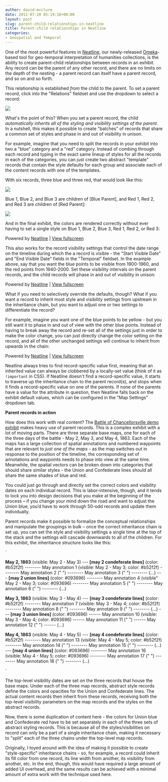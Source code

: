 ```yaml
---
author: david-mcclure
date: 2012-07-20 05:19:18+00:00
layout: post
slug: parent-child-relationships-in-neatline
title: Parent-child relationships in Neatline
categories:
- Geospatial and Temporal
---
```


One of the most powerful features in [Neatline](http://neatline.org), our newly-released [Omeka](http://omeka.org)-based tool for geo-temporal interpretation of humanities collections, is the ability to create parent-child relationships between records in an exhibit. Any record can be the parent of any other record, and there are no limits on the depth of the nesting - a parent record can itself have a parent record, and so on and so forth.

This relationship is established _from_ the child _to_ the parent. To set a parent record, click into the "Relations" fieldset and use the dropdown to select a record:

[![](http://static.scholarslab.org/wp-content/uploads/2012/07/parent-record-field.jpg)](http://www.scholarslab.org/geospatial-and-temporal/parent-child-relationships-in-neatline/attachment/parent-record-field/)

What's the point of this? When you set a parent record, the child _automatically inherits all of the styling and visibility settings of the parent_. In a nutshell, this makes it possible to create "batches" of records that share a common set of styles and phase in and out of visibility in unison.

For example, imagine that you need to split the records in your exhibit into two a "blue" category and a "red" category. Instead of combing through each record and typing in the exact same lineup of styles for all the records in each of the categories, you can just create two abstract "template" records that contain the style defaults for each group and associate each of the content records with one of the templates.

With six records, three blue and three red, that would look like this:

[![](http://static.scholarslab.org/wp-content/uploads/2012/07/blue-red-item-browser.jpg)](http://www.scholarslab.org/geospatial-and-temporal/parent-child-relationships-in-neatline/attachment/blue-red-item-browser/)

Blue 1, Blue 2, and Blue 3 are children of [Blue Parent], and Red 1, Red 2, and Red 3 are children of [Red Parent]:

[![](http://static.scholarslab.org/wp-content/uploads/2012/07/blue-1.jpg)](http://www.scholarslab.org/geospatial-and-temporal/parent-child-relationships-in-neatline/attachment/blue-1/)

And in the final exhibit, the colors are rendered correctly without ever having to set a single style on Blue 1, Blue 2, Blue 3, Red 1, Red 2, or Red 3:


Powered by [Neatline](http://neatline.org/) | [View fullscreen](http://sandbox.scholarslab.org/webservice/david/parent-records)

This also works for the record visibility settings that control the date range on the timeline during which the a record is visible - the "Start Visible Date" and "End Visible Date" fields in the "Temporal" fieldset. In the example above, say that you want the blue points to be visible from 1900-1960, and the red points from 1940-2000. Set these visibility intervals on the parent records, and the child records will phase in and out of visibility in unison:


Powered by [Neatline](http://neatline.org/) | [View fullscreen](http://sandbox.scholarslab.org/webservice/david/parent-records-date)

What if you need to selectively override the defaults, though? What if you want a record to inherit most style and visibility settings from upstream in the inheritance chain, but you want to adjust one or two settings to differentiate the record?

For example, imagine you want one of the blue points to be yellow - but you still want it to phase in and out of view with the other blue points. Instead of having to break away the record and re-set all of the settings just in order to make the color change, you can just directly change the color setting on the record, and all of the other unchanged settings will continue to inherit from upwards in the chain:


Powered by [Neatline](http://neatline.org/) | [View fullscreen](http://sandbox.scholarslab.org/webservice/david/parent-records-overrides)

Neatline always tries to find record-specific value first, meaning that an inherited value can always be clobbered by a locally-set value (think of it as `!important` in CSS). If Neatline doesn't find a record-specific value, it starts to traverse up the inheritance chain to the parent record(s), and stops when it finds a record-specific value on one of the parents. If none of the parents have a value for the attribute in question, then Neatline falls back on the exhibit default values, which can be configured in the "Map Settings" dropdown tab.

**Parent records in action**

How does this work with real content? The [Battle of Chancellorsville demo exhibit](http://hotchkiss.scholarslab.org/neatline-exhibits/show/battle-of-chancellorsville/fullscreen) makes heavy use of parent records. This is a complex exhibit with a lot of moving parts. There are three separate base maps, one for each of the three days of the battle - May 2, May 3, and May 4, 1863. Each of the maps has a large collection of spatial annotations and numbered waypoints that are relevant to _just one of the maps_ - as the map switches out in response to the position of the timeline, the corresponding set of annotations and waypoints needs to phase into view at the same time. Meanwhile, the spatial vectors can be broken down into categories that should share similar styles - the Union and Confederate lines should all share the same shades of blue and red.

You could just go through and directly set the correct colors and visibility dates on each individual record. This is labor-intensive, though, and it tends to lock you into design decisions that you make at the beginning of the process – if you change your mind down the road and want to adjust the Union blue, you’d have to work through 50-odd records and update them individually.

Parent records make it possible to formalize the conceptual relationships and manipulate the groupings in bulk – once the correct inheritance chain is set up, you can set the style and visibility settings a single time at the top of the stack and the settings will cascade downwards to all of the children. For this exhibit, the inheritance structure looks like this:

`

**May 2, 1863** (visible: May 2 - May 3)
--- **[may 2 condeferate lines]** (color: #b52f2f)
-------- May annotation 1 (visible: May 2 - May 3; color: #b52f2f)
-------- May annotation 2 (" ")
-------- May annotation 3 (" ")
-------- (...)
--- **[may 2 union lines]** (color: #093696)
-------- May annotation 4 (visible" May 2 - May 3; color: #093696)
-------- May annotation 5 (" ")
-------- May annotation 6 (" ")
-------- (...)

**May 3, 1863** (visible: May 3 - May 4)
--- **[may 3 condeferate lines]** (color: #b52f2f)
-------- May annotation 7 (visible: May 3 - May 4; color: #b52f2f)
-------- May annotation 8 (" ")
-------- May annotation 9 (" ")
-------- (...)
--- **[may 3 union lines]** (color: #093696)
------ May annotation 10 (visible: May 3 - May 4; color: #093696)
------ May annotation 11 (" ")
------ May annotation 12 (" ")
------ (...)

**May 4, 1863** (visible: May 4 - May 5)
--- **[may 4 condeferate lines]** (color: #b52f2f)
-------- May annotation 13 (visible: May 4 - May 5; color: #b52f2f)
-------- May annotation 14 (" ")
-------- May annotation 15 (" ")
-------- (...)
--- **[may 4 union lines]** (color: #093696)
-------- May annotation 16 (visible: May 4 - May 5; color: #093696)
-------- May annotation 17 (" ")
-------- May annotation 18 (" ")
-------- (...)

`

The top-level visibility dates are set on the three records that house the base maps. Under each of the three map records, abstract style records define the colors and opacities for the Union and Confederate lines. The actual content records then inherit from these records, receiving both the top-level visibility parameters on the map records and the styles on the abstract records.

Now, there is some duplication of content here - the colors for Union blue and Confederate red have to be set separately in each of the three sets of abstract styling records. This is because all of the styles/visibilities on record can only be a part of a single inheritance chain, making it necessary to "split" each of the three chains under the top-level map records.

Originally, I toyed around with the idea of making it possible to create "style-specific" inheritance chains - so, for example, a record could inherit its fill color from one record, its line width from another, its visibility from another, etc. In the end, though, this would have required a large amount of added UI overhead, and the same results can be achieved with a minimal amount of extra work with the technique used here.
